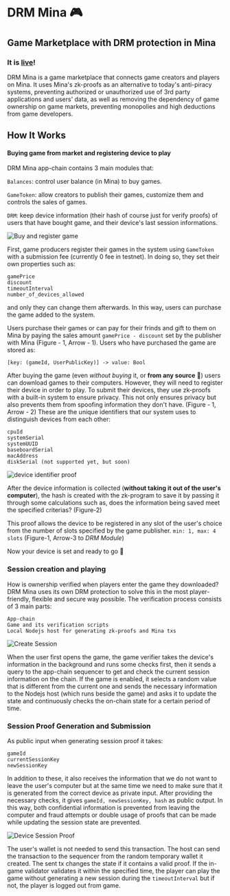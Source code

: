 # DRM Mina 🎮
## Game Marketplace with DRM protection in Mina

### It is [live](https://drmmina.com)! 

DRM Mina is a game marketplace that connects game creators and players on Mina. It uses Mina's zk-proofs as an alternative to today's anti-piracy systems, preventing authorized or unauthorized use of 3rd party applications and users' data, as well as removing the dependency of game ownership on game markets, preventing monopolies and high deductions from game developers. 

## How It Works

#### Buying game from market and registering device to play

DRM Mina app-chain contains 3 main modules that:

`Balances`: control user balance (in Mina) to buy games.

`GameToken`: allow creators to publish their games, customize them and controls the sales of games.

`DRM`: keep device information (their hash of course just for verify proofs) of users that have bought game, and their device's last session informations. 

![Buy and register game](https://github.com/DRM-Mina/.github/assets/67785258/295aff03-8463-45b2-a7b3-ae10ab874626)

First, game producers register their games in the system using `GameToken` with a submission fee (currently 0 fee in testnet). In doing so, they set their own properties such as: 
```
gamePrice
discount
timeoutInterval
number_of_devices_allowed
``` 
and only they can change them afterwards. In this way, users can purchase the game added to the system. 

Users purchase their games or can pay for their frinds and gift to them on Mina by paying the sales amount `gamePrice - discount` set by the publisher with Mina (Figure - 1, Arrow - 1). Users who have purchased the game are stored as:
```
[key: (gameId, UserPublicKey)] -> value: Bool
```
After buying the game (even *without buying* it, or **from any source** 🤯) users can download games to their computers. However, they will need to register their device in order to play. To submit their devices, they use zk-proofs with a built-in system to ensure privacy. This not only ensures privacy but also prevents them from spoofing information they don't have. (Figure - 1, Arrow - 2)
These are the unique identifiers that our system uses to distinguish devices from each other:
```
cpuId
systemSerial
systemUUID
baseboardSerial
macAddress
diskSerial (not supported yet, but soon)
```
![device identifier proof](https://github.com/DRM-Mina/.github/assets/67785258/b2c322a0-7f30-4682-9fa8-d1ab5a7b93ad)

After the device information is collected (**without taking it out of the user's computer**), the hash is created with the zk-program to save it by passing it through some calculations such as, does the information being saved meet the specified criterias? (Figure-2)

This proof allows the device to be registered in any slot of the user's choice from the number of slots specified by the game publisher. `min: 1, max: 4 slots` (Figure-1, Arrow-3 to *DRM Module*)

Now your device is set and ready to go 🚀

### Session creation and playing 

How is ownership verified when players enter the game they downloaded? DRM Mina uses its own DRM protection to solve this in the most player-friendly, flexible and secure way possible. The verification process consists of 3 main parts: 
```
App-chain
Game and its verification scripts
Local Nodejs host for generating zk-proofs and Mina txs 
```
![Create Session](https://github.com/DRM-Mina/.github/assets/67785258/86d1549d-bd02-486b-9694-3aeb37b94399)


When the user first opens the game, the game verifier takes the device's information in the background and runs some checks first, then it sends a query to the app-chain sequencer to get and check the current session information on the chain. If the game is enabled, it selects a random value that is different from the current one and sends the necessary information to the Nodejs host (which runs beside the game) and asks it to update the state and continuously checks the on-chain state for a certain period of time.

### Session Proof Generation and Submission

As public input when generating session proof it takes:
```
gameId
currentSessionKey
newSessionKey
```
In addition to these, it also receives the information that we do not want to leave the user's computer but at the same time we need to make sure that it is generated from the correct device as private input. After providing the necessary checks, it gives `gameId, newSessionKey, hash` as public output. In this way, both confidential information is prevented from leaving the computer and fraud attempts or double usage of proofs that can be made while updating the session state are prevented.

![Device Session Proof](https://github.com/DRM-Mina/.github/assets/67785258/6965b892-35b1-4641-89aa-6c36a2c2d475)

The user's wallet is not needed to send this transaction. The host can send the transaction to the sequencer from the random temporary wallet it created. The sent tx changes the state if it contains a valid proof. If the in-game validator validates it within the specified time, the player can play the game without generating a new session during the `timeoutInterval` but if not, the player is logged out from game. 
